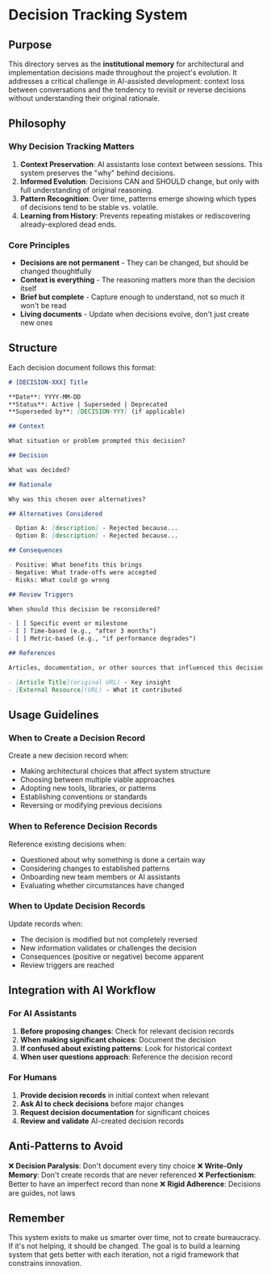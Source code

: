 # Decision Tracking System

## Purpose

This directory serves as the **institutional memory** for architectural and implementation decisions made throughout the project's evolution. It addresses a critical challenge in AI-assisted development: context loss between conversations and the tendency to revisit or reverse decisions without understanding their original rationale.

## Philosophy

### Why Decision Tracking Matters

1. **Context Preservation**: AI assistants lose context between sessions. This system preserves the "why" behind decisions.
2. **Informed Evolution**: Decisions CAN and SHOULD change, but only with full understanding of original reasoning.
3. **Pattern Recognition**: Over time, patterns emerge showing which types of decisions tend to be stable vs. volatile.
4. **Learning from History**: Prevents repeating mistakes or rediscovering already-explored dead ends.

### Core Principles

- **Decisions are not permanent** - They can be changed, but should be changed thoughtfully
- **Context is everything** - The reasoning matters more than the decision itself
- **Brief but complete** - Capture enough to understand, not so much it won't be read
- **Living documents** - Update when decisions evolve, don't just create new ones

## Structure

Each decision document follows this format:

```markdown
# [DECISION-XXX] Title

**Date**: YYYY-MM-DD
**Status**: Active | Superseded | Deprecated
**Superseded by**: [DECISION-YYY] (if applicable)

## Context

What situation or problem prompted this decision?

## Decision

What was decided?

## Rationale

Why was this chosen over alternatives?

## Alternatives Considered

- Option A: [description] - Rejected because...
- Option B: [description] - Rejected because...

## Consequences

- Positive: What benefits this brings
- Negative: What trade-offs were accepted
- Risks: What could go wrong

## Review Triggers

When should this decision be reconsidered?

- [ ] Specific event or milestone
- [ ] Time-based (e.g., "after 3 months")
- [ ] Metric-based (e.g., "if performance degrades")

## References

Articles, documentation, or other sources that influenced this decision:

- [Article Title](original URL) - Key insight
- [External Resource](URL) - What it contributed
```

## Usage Guidelines

### When to Create a Decision Record

Create a new decision record when:

- Making architectural choices that affect system structure
- Choosing between multiple viable approaches
- Adopting new tools, libraries, or patterns
- Establishing conventions or standards
- Reversing or modifying previous decisions

### When to Reference Decision Records

Reference existing decisions when:

- Questioned about why something is done a certain way
- Considering changes to established patterns
- Onboarding new team members or AI assistants
- Evaluating whether circumstances have changed

### When to Update Decision Records

Update records when:

- The decision is modified but not completely reversed
- New information validates or challenges the decision
- Consequences (positive or negative) become apparent
- Review triggers are reached

## Integration with AI Workflow

### For AI Assistants

1. **Before proposing changes**: Check for relevant decision records
2. **When making significant choices**: Document the decision
3. **If confused about existing patterns**: Look for historical context
4. **When user questions approach**: Reference the decision record

### For Humans

1. **Provide decision records** in initial context when relevant
2. **Ask AI to check decisions** before major changes
3. **Request decision documentation** for significant choices
4. **Review and validate** AI-created decision records

## Anti-Patterns to Avoid

❌ **Decision Paralysis**: Don't document every tiny choice
❌ **Write-Only Memory**: Don't create records that are never referenced
❌ **Perfectionism**: Better to have an imperfect record than none
❌ **Rigid Adherence**: Decisions are guides, not laws

## Remember

This system exists to make us smarter over time, not to create bureaucracy. If it's not helping, it should be changed. The goal is to build a learning system that gets better with each iteration, not a rigid framework that constrains innovation.
